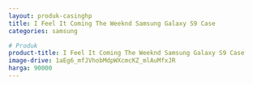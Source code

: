 ```yaml
---
layout: produk-casinghp
title: I Feel It Coming The Weeknd Samsung Galaxy S9 Case
categories: samsung

# Produk
product-title: I Feel It Coming The Weeknd Samsung Galaxy S9 Case
image-drive: 1aEg6_mfJVhobMdpWXcmcKZ_mlAuMfxJR
harga: 90000
---
```

